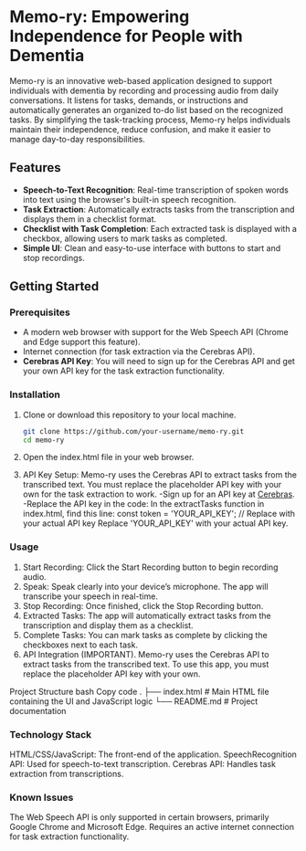 # Memo-ry: Empowering Independence for People with Dementia

Memo-ry is an innovative web-based application designed to support individuals with dementia by recording and processing audio from daily conversations. 
It listens for tasks, demands, or instructions and automatically generates an organized to-do list based on the recognized tasks. 
By simplifying the task-tracking process, Memo-ry helps individuals maintain their independence, reduce confusion, and make it easier to manage day-to-day responsibilities.

## Features

- **Speech-to-Text Recognition**: Real-time transcription of spoken words into text using the browser's built-in speech recognition.
- **Task Extraction**: Automatically extracts tasks from the transcription and displays them in a checklist format.
- **Checklist with Task Completion**: Each extracted task is displayed with a checkbox, allowing users to mark tasks as completed.
- **Simple UI**: Clean and easy-to-use interface with buttons to start and stop recordings.

## Getting Started

### Prerequisites

- A modern web browser with support for the Web Speech API (Chrome and Edge support this feature).
- Internet connection (for task extraction via the Cerebras API).
- **Cerebras API Key**: You will need to sign up for the Cerebras API and get your own API key for the task extraction functionality.

### Installation

1. Clone or download this repository to your local machine.

   ```bash
   git clone https://github.com/your-username/memo-ry.git
   cd memo-ry
   
2. Open the index.html file in your web browser.
3. API Key Setup: Memo-ry uses the Cerebras API to extract tasks from the transcribed text. You must replace the placeholder API key with your own for the task extraction to work.
  -Sign up for an API key at [Cerebras]([url](https://cloud.cerebras.ai/)).
  -Replace the API key in the code:
   In the extractTasks function in index.html, find this line:
      const token = 'YOUR_API_KEY';  // Replace with your actual API key
   Replace 'YOUR_API_KEY' with your actual API key.


### Usage
1. Start Recording: Click the Start Recording button to begin recording audio.
2. Speak: Speak clearly into your device’s microphone. The app will transcribe your speech in real-time.
3. Stop Recording: Once finished, click the Stop Recording button.
4. Extracted Tasks: The app will automatically extract tasks from the transcription and display them as a checklist.
5. Complete Tasks: You can mark tasks as complete by clicking the checkboxes next to each task.
6. API Integration (IMPORTANT). Memo-ry uses the Cerebras API to extract tasks from the transcribed text.
To use this app, you must replace the placeholder API key with your own.


Project Structure
bash
Copy code
.
├── index.html          # Main HTML file containing the UI and JavaScript logic
└── README.md           # Project documentation

### Technology Stack
HTML/CSS/JavaScript: The front-end of the application.
SpeechRecognition API: Used for speech-to-text transcription.
Cerebras API: Handles task extraction from transcriptions.

### Known Issues
The Web Speech API is only supported in certain browsers, primarily Google Chrome and Microsoft Edge.
Requires an active internet connection for task extraction functionality.
